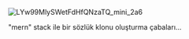 ![LYw99MlySWetFdHfQNzaTQ_mini_2a6](https://user-images.githubusercontent.com/90466553/189542345-e87cf33e-690c-4358-a104-615a22a882a9.jpg)

"mern" stack ile bir sözlük klonu oluşturma çabaları...
